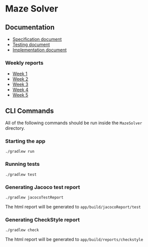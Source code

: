# Maze Solver

## Documentation
- [Specification document](https://github.com/tommivk/maze-solver/blob/main/documentation/specification.md)
- [Testing document](https://github.com/tommivk/maze-solver/blob/main/documentation/testing.md)
- [Implementation document](https://github.com/tommivk/maze-solver/blob/main/documentation/implementation_document.md)

### Weekly reports
- [Week 1](https://github.com/tommivk/maze-solver/blob/main/documentation/weekly_report_1.md)
- [Week 2](https://github.com/tommivk/maze-solver/blob/main/documentation/weekly_report_2.md)
- [Week 3](https://github.com/tommivk/maze-solver/blob/main/documentation/weekly_report_3.md)
- [Week 4](https://github.com/tommivk/maze-solver/blob/main/documentation/weekly_report_4.md)
- [Week 5](https://github.com/tommivk/maze-solver/blob/main/documentation/weekly_report_5.md)

## CLI Commands
All of the following commands should be run inside the `MazeSolver` directory.

### Starting the app
```
./gradlew run
```

### Running tests
```
./gradlew test
```

### Generating Jacoco test report
```
./gradlew jacocoTestReport
```

The html report will be generated to `app/build/jacocoReport/test`

### Generating CheckStyle report
```
./gradlew check
```

The html report will be generated to `app/build/reports/checkstyle`
